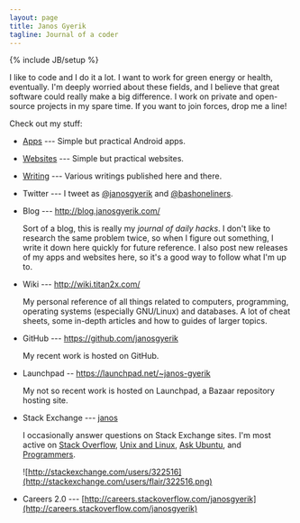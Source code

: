 ```yaml
---
layout: page
title: Janos Gyerik
tagline: Journal of a coder
---
```

{% include JB/setup %}

I like to code and I do it a lot.
I want to work for green energy or health, eventually.
I'm deeply worried about these fields,
and I believe that great software could really make a big difference.
I work on private and open-source projects in my spare time.
If you want to join forces, drop me a line!

Check out my stuff:

- [Apps](apps.html) ---
  Simple but practical Android apps.

- [Websites](websites.html) ---
  Simple but practical websites.

- [Writing](writing.html) ---
  Various writings published here and there.

- Twitter --- I tweet as [@janosgyerik](https://twitter.com/janosgyerik) and [@bashoneliners](https://twitter.com/bashoneliners).

- Blog --- http://blog.janosgyerik.com/

  Sort of a blog,
  this is really my *journal of daily hacks*.
  I don't like to research the same problem twice,
  so when I figure out something,
  I write it down here quickly for future reference.
  I also post new releases of my apps and websites here,
  so it's a good way to follow what I'm up to.

- Wiki --- http://wiki.titan2x.com/

  My personal reference of all things related to computers,
  programming, operating systems (especially GNU/Linux) and databases.
  A lot of cheat sheets,
  some in-depth articles and how to guides of larger topics.

- GitHub --- https://github.com/janosgyerik

  My recent work is hosted on GitHub.

- Launchpad -- https://launchpad.net/~janos-gyerik

  My not so recent work is hosted on Launchpad,
  a Bazaar repository hosting site.

- Stack Exchange --- [janos](http://stackexchange.com/users/322516)

  I occasionally answer questions on Stack Exchange sites.
  I'm most active on
  [Stack Overflow](http://stackoverflow.com/users/641955/janos),
  [Unix and Linux](http://unix.stackexchange.com/users/17433/janos),
  [Ask Ubuntu](http://askubuntu.com/users/23972/janos),
  and [Programmers](http://programmers.stackexchange.com/users/52610/janos).

  ![http://stackexchange.com/users/322516](http://stackexchange.com/users/flair/322516.png)

- Careers 2.0 --- [http://careers.stackoverflow.com/janosgyerik](http://careers.stackoverflow.com/janosgyerik)

